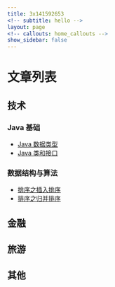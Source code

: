```yaml
---
title: 3x141592653
<!-- subtitle: hello -->
layout: page
<!-- callouts: home_callouts -->
show_sidebar: false
---
```


# 文章列表

## 技术

### Java 基础

* [Java 数据类型](/2019/07/24/Java-数据类型/)
* [Java 类和接口](/2019/08/05/Java-类和接口/)

### 数据结构与算法

* [排序之插入排序](/2019/09/10/插入排序/)
* [排序之归并排序](/2019/09/14/归并排序/)

## 金融

## 旅游

## 其他